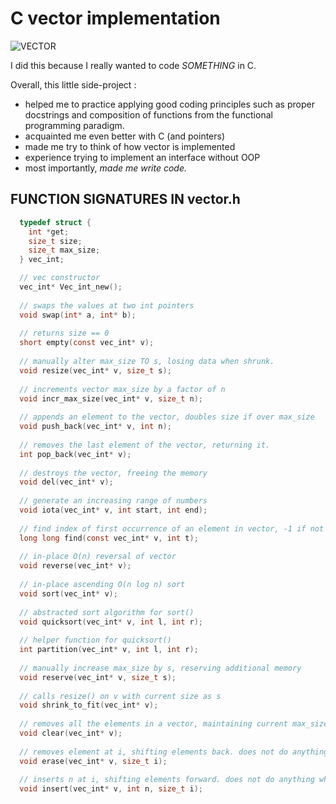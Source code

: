 # C vector<int> implementation

![VECTOR](https://github.com/44mira/el-codes/assets/116419708/2c7d7f19-9ac8-4171-a96b-f9b460a98c99)

I did this because I really wanted to code *SOMETHING* in C. 

Overall, this little side-project : 
- helped me to practice applying good coding principles such as proper docstrings and composition of functions from the functional programming paradigm.
- acquainted me even better with C (and pointers)
- made me try to think of how vector<int> is implemented
- experience trying to implement an interface without OOP
- most importantly, *made me write code.*

## FUNCTION SIGNATURES IN vector.h

```c
  typedef struct {
    int *get; 
    size_t size;
    size_t max_size;
  } vec_int;

  // vec constructor
  vec_int* Vec_int_new();
  
  // swaps the values at two int pointers
  void swap(int* a, int* b);
  
  // returns size == 0
  short empty(const vec_int* v);
  
  // manually alter max_size TO s, losing data when shrunk.
  void resize(vec_int* v, size_t s);
  
  // increments vector max_size by a factor of n
  void incr_max_size(vec_int* v, size_t n);
  
  // appends an element to the vector, doubles size if over max_size
  void push_back(vec_int* v, int n); 
  
  // removes the last element of the vector, returning it.
  int pop_back(vec_int* v);
  
  // destroys the vector, freeing the memory
  void del(vec_int* v);
  
  // generate an increasing range of numbers
  void iota(vec_int* v, int start, int end);
  
  // find index of first occurrence of an element in vector, -1 if not found
  long long find(const vec_int* v, int t);
  
  // in-place O(n) reversal of vector
  void reverse(vec_int* v);
  
  // in-place ascending O(n log n) sort
  void sort(vec_int* v);
  
  // abstracted sort algorithm for sort()
  void quicksort(vec_int* v, int l, int r);
  
  // helper function for quicksort()
  int partition(vec_int* v, int l, int r);
  
  // manually increase max_size by s, reserving additional memory
  void reserve(vec_int* v, size_t s);
  
  // calls resize() on v with current size as s
  void shrink_to_fit(vec_int* v);
  
  // removes all the elements in a vector, maintaining current max_size
  void clear(vec_int* v);
  
  // removes element at i, shifting elements back. does not do anything when i > size
  void erase(vec_int* v, size_t i);
  
  // inserts n at i, shifting elements forward. does not do anything when i > size
  void insert(vec_int* v, int n, size_t i);
```
